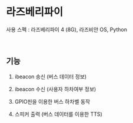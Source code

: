 # 라즈베리파이
사용 스펙 : 라즈베리파이 4 (8G), 라즈비안 OS, Python

<br>

## 기능
1. ibeacon 송신 (버스 데이터 정보)

3. ibeacon 수신 (사용자 하차여부 정보)
4. GPIO핀을 이용한 버스 하차벨 동작
5. 스피커 출력 (버스 데이터를 이용한 TTS)

